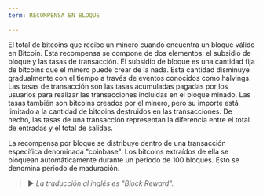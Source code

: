 ```yaml
---
term: RECOMPENSA EN BLOQUE

---
```

El total de bitcoins que recibe un minero cuando encuentra un bloque válido en Bitcoin. Esta recompensa se compone de dos elementos: el subsidio de bloque y las tasas de transacción. El subsidio de bloque es una cantidad fija de bitcoins que el minero puede crear de la nada. Esta cantidad disminuye gradualmente con el tiempo a través de eventos conocidos como halvings. Las tasas de transacción son las tasas acumuladas pagadas por los usuarios para realizar las transacciones incluidas en el bloque minado. Las tasas también son bitcoins creados por el minero, pero su importe está limitado a la cantidad de bitcoins destruidos en las transacciones. De hecho, las tasas de una transacción representan la diferencia entre el total de entradas y el total de salidas.

La recompensa por bloque se distribuye dentro de una transacción específica denominada "coinbase". Los bitcoins extraídos de ella se bloquean automáticamente durante un periodo de 100 bloques. Esto se denomina periodo de maduración.

> ► *La traducción al inglés es "Block Reward".*